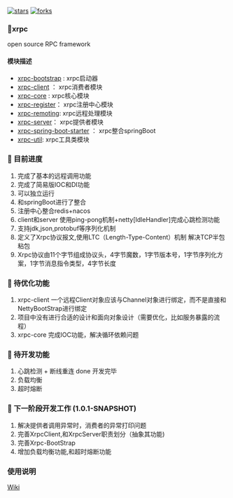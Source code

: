 [![stars](https://badgen.net/github/stars/xzq1068/xrpc?icon=github&color=4ab8a1)](https://github.com/xzq1068/xrpc) 
[![forks](https://badgen.net/github/forks/xzq1068/xrpc?icon=github&color=4ab8a1)](https://github.com/xzq1068/xrpc) 

### 🚀xrpc
open source RPC framework

#### 模块描述
- [xrpc-bootstrap](xrpc-bootstrap) : xrpc启动器
- [xrpc-client](xrpc-client) ： xrpc消费者模块
- [xrpc-core](xrpc-core) : xrpc核心模块
- [xrpc-register](xrpc-register)： xrpc注册中心模块
- [xrpc-remoting](xrpc-remoting): xrpc远程处理模块
- [xrpc-server](xrpc-server)： xrpc提供者模块
- [xrpc-spring-boot-starter](xrpc-spring-boot-starter) ： xrpc整合springBoot
- [xrpc-util](xrpc-util): xrpc工具类模块

### 📑 目前进度

1. 完成了基本的远程调用功能
2. 完成了简易版IOC和DI功能
3. 可以独立运行
4. 和springBoot进行了整合
5. 注册中心整合redis+nacos
6. client和server 使用ping-pong机制+netty[IdleHandler]完成心跳检测功能
7. 支持jdk,json,protobuf等序列化机制
8. 定义了Xrpc协议报文,使用LTC（Length-Type-Content）机制 解决TCP半包粘包
9. Xrpc协议由11个字节组成协议头，4字节魔数，1字节版本号，1字节序列化方案，1字节消息指令类型，4字节长度

### 🚗 待优化功能

1. xrpc-client  一个远程Client对象应该与Channel对象进行绑定，而不是直接和NettyBootStrap进行绑定
2. 项目中没有进行合适的设计和面向对象设计（需要优化，比如服务暴露的流程）
3. xrpc-core 完成IOC功能，解决循环依赖问题

### 🚕 待开发功能
1. 心跳检测 + 断线重连  done 开发完毕
2. 负载均衡   
3. 超时熔断   

### 🎯 下一阶段开发工作 (1.0.1-SNAPSHOT)
1. 解决提供者调用异常时，消费者的异常打印问题
2. 完善XrpcClient,和XrpcServer职责划分（抽象其功能)
3. 完善Xrpc-BootStrap 
4. 增加负载均衡功能,和超时熔断功能


### 使用说明
[Wiki](https://github.com/17630061068/xrpc/wiki)


